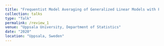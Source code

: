 ```yaml
---
title: "Frequentist Model Averaging of Generalized Linear Models with Penalization"
collection: talks
type: "Talk"
permalink: /review_1
venue: "Uppsala University, Department of Statistics"
date: "2020"
location: "Uppsala, Sweden"
---
```



